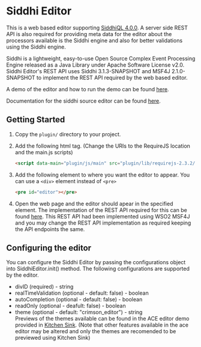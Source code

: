 # Siddhi Editor

This is a web based editor supporting [SiddhiQL 4.0.0](https://github.com/nadundesilva/wso2-siddhi/tree/4.0.0). A server side REST API is also required for providing meta data for the editor about the processors available is the Siddhi engine and also for better validations using the Siddhi engine.

Siddhi is a lightweight, easy-to-use Open Source Complex Event Processing Engine released as a Java Library under Apache Software License v2.0. Siddhi Editor's REST API uses Siddhi 3.1.3-SNAPSHOT and MSF4J 2.1.0-SNAPSHOT to implement the REST API required by the web based editor.

A demo of the editor and how to run the demo can be found [here](https://github.com/nadundesilva/WSO2SiddhiEditor/tree/master/docs/demo).

Documentation for the siddhi source editor can be found [here](https://docs.google.com/document/d/1507PAdMjlweDCU0QUPPHuPSqYvI58KmbU7q75rOwjC8/edit?usp=sharing).

## Getting Started

1. Copy the `plugin/` directory to your project.
2. Add the following html tag. (Change the URIs to the RequireJS location and the main.js scripts)
   ```html
   <script data-main="plugin/js/main" src="plugin/lib/requirejs-2.3.2/require.js"></script>
   ```
   
3. Add the following element to where you want the editor to appear. You can use a `<div>` element instead of `<pre>`
   ```html
   <pre id="editor"></pre>
   ```
   
4. Open the web page and the editor should apear in the specified element.
   The implementation of the REST API required for this can be found [here](https://github.com/nadundesilva/WSO2SiddhiEditor/tree/master/docs/demo/server). This REST API had been implemented using WSO2 MSF4J and you may change the REST API implementation as required keeping the API endpoints the same.

## Configuring the editor

You can configure the Siddhi Editor by passing the configurations object into SiddhiEditor.init() method. The following configurations are supported by the editor.

* divID (required) - string
* realTimeValidation (optional - default: false) - boolean
* autoCompletion (optional - default: false) - boolean
* readOnly (optional - deafult: false) - boolean
* theme (optional - default: "crimson_editor") - string<br>
  Previews of the themes available can be found in the ACE editor demo provided in [Kitchen Sink](https://ace.c9.io/build/kitchen-sink.html). (Note that other features available in the ace editor may be altered and only the themes are recomended to be previewed using Kitchen Sink)
